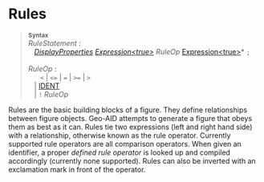 # Rules

> <sup>**Syntax**</sup>\
> *RuleStatement* :\
> &nbsp;&nbsp; *[DisplayProperties](display-properties.md)* *[Expression&lt;true&gt;](expressions.md)* *RuleOp* [Expression&lt;true&gt;](expressions.md)* `;`\
> \
> *RuleOp* :\
> &nbsp;&nbsp; &nbsp;&nbsp; `<` | `<=` | `=` | `>=` | `>`\
> &nbsp;&nbsp; | [IDENT](identifiers.md)\
> &nbsp;&nbsp; | `!` *RuleOp*

Rules are the basic building blocks of a figure. They define relationships between figure objects. Geo-AID attempts to generate a figure that obeys them as best as it can. Rules tie two expressions (left and right hand side) with a relationship, otherwise known as the rule operator. Currently supported rule operators are all comparison operators. When given an identifier, a proper *defined rule operator* is looked up and compiled accordingly (currently none supported). Rules can also be inverted with an exclamation mark in front of the operator.
